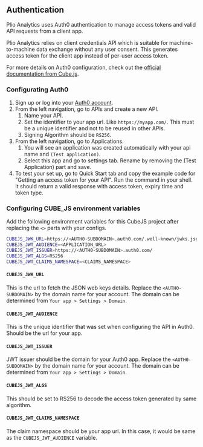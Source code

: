 ## Authentication
Plio Analytics uses Auth0 authentication to manage access tokens and valid API requests from a client app.

Plio Analytics relies on client credentials API which is suitable for machine-to-machine data exchange without any user consent. This generates access token for the client app instead of per-user access token.

For more details on Auth0 configuration, check out the [official documentation from Cube.js](https://cube.dev/docs/security/jwt/auth0).

### Configurating Auth0
1. Sign up or log into your [Auth0 account](https://auth0.com/).
2. From the left navigation, go to APIs and create a new API.
   1. Name your API.
   2. Set the identifier to your app url. Like `https://myapp.com/`. This must be a unique identifier and not to be reused in other APIs.
   3. Signing Algorithm should be `RS256`.
3. From the left navigation, go to Applications.
   1. You will see an application was created automatically with your api name and `(Test application)`.
   2. Select this app and go to settings tab. Rename by removing the (Test Application) part and save.
4. To test your set up, go to Quick Start tab and copy the example code for "Getting an access token for your API". Run the command in your shell. It should return a valid response with access token, expiry time and token type.


### Configuring CUBE_JS environment variables
Add the following environment variables for this CubeJS project after replacing the `<>` parts with your configs.
```sh
CUBEJS_JWK_URL=https://<AUTH0-SUBDOMAIN>.auth0.com/.well-known/jwks.json
CUBEJS_JWT_AUDIENCE=<APPLICATION_URL>
CUBEJS_JWT_ISSUER=https://<AUTH0-SUBDOMAIN>.auth0.com/
CUBEJS_JWT_ALGS=RS256
CUBEJS_JWT_CLAIMS_NAMESPACE=<CLAIMS_NAMESPACE>
```

#### `CUBEJS_JWK_URL`
This is the url to fetch the JSON web keys details. Replace the `<AUTH0-SUBDOMAIN>` by the domain name for your account. The domain can be determined from `Your app > Settings > Domain`.

#### `CUBEJS_JWT_AUDIENCE`
This is the unique identifier that was set when configuring the API in Auth0. Should be the url for your app.

#### `CUBEJS_JWT_ISSUER`
JWT issuer should be the domain for your Auth0 app. Replace the `<AUTH0-SUBDOMAIN>` by the domain name for your account. The domain can be determined from `Your app > Settings > Domain`.

#### `CUBEJS_JWT_ALGS`
This should be set to RS256 to decode the access token generated by same algorithm.

#### `CUBEJS_JWT_CLAIMS_NAMESPACE`
The claim namespace should be your app url. In this case, it would be same as the `CUBEJS_JWT_AUDIENCE` variable.
